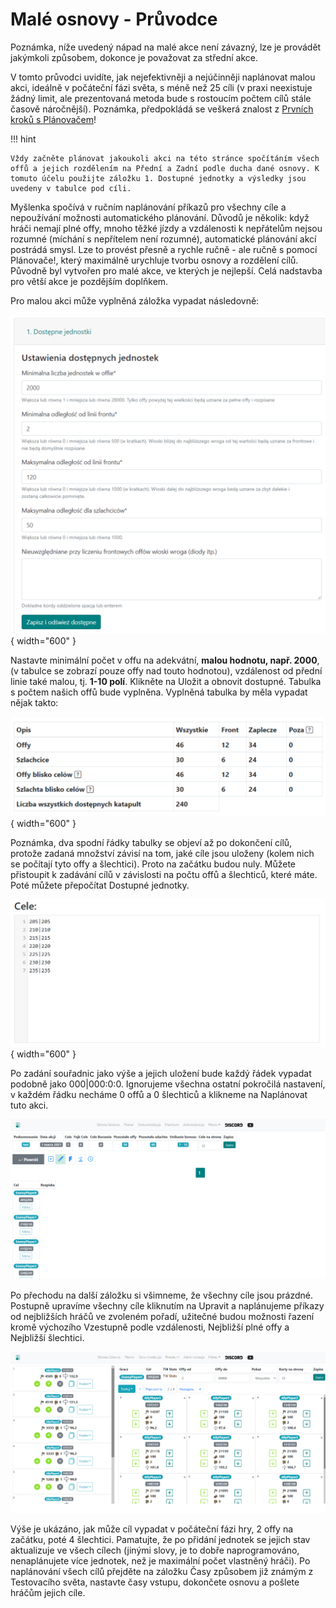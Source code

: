 # Malé osnovy - Průvodce

Poznámka, níže uvedený nápad na malé akce není závazný, lze je provádět jakýmkoli způsobem, dokonce je považovat za střední akce.

V tomto průvodci uvidíte, jak nejefektivněji a nejúčinněji naplánovat malou akci, ideálně v počáteční fázi světa, s méně než 25 cíli (v praxi neexistuje žádný limit, ale prezentovaná metoda bude s rostoucím počtem cílů stále časově náročnější). Poznámka, předpokládá se veškerá znalost z [Prvních kroků s Plánovačem](./../first_steps/index.md)!

!!! hint

    Vždy začněte plánovat jakoukoli akci na této stránce spočítáním všech offů a jejich rozdělením na Přední a Zadní podle ducha dané osnovy. K tomuto účelu použijte záložku 1. Dostupné jednotky a výsledky jsou uvedeny v tabulce pod cíli.

Myšlenka spočívá v ručním naplánování příkazů pro všechny cíle a nepoužívání možnosti automatického plánování. Důvodů je několik: když hráči nemají plné offy, mnoho těžké jízdy a vzdálenosti k nepřátelům nejsou rozumné (míchání s nepřítelem není rozumné), automatické plánování akcí postrádá smysl. Lze to provést přesně a rychle ručně - ale ručně s pomocí Plánovače!, který maximálně urychluje tvorbu osnovy a rozdělení cílů. Původně byl vytvořen pro malé akce, ve kterých je nejlepší. Celá nadstavba pro větší akce je pozdějším doplňkem.

Pro malou akci může vyplněná záložka vypadat následovně:

![alt text](image-11.png){ width="600" }

Nastavte minimální počet v offu na adekvátní, **malou hodnotu, např. 2000**, (v tabulce se zobrazí pouze offy nad touto hodnotou), vzdálenost od přední linie také malou, tj. **1-10 polí**. Klikněte na Uložit a obnovit dostupné. Tabulka s počtem našich offů bude vyplněna.
Vyplněná tabulka by měla vypadat nějak takto:

![alt text](image-12.png){ width="600" }

Poznámka, dva spodní řádky tabulky se objeví až po dokončení cílů, protože zadaná množství závisí na tom, jaké cíle jsou uloženy (kolem nich se počítají tyto offy a šlechtici). Proto na začátku budou nuly. Můžete přistoupit k zadávání cílů v závislosti na počtu offů a šlechticů, které máte. Poté můžete přepočítat Dostupné jednotky.

![alt text](image-13.png){ width="600" }

Po zadání souřadnic jako výše a jejich uložení bude každý řádek vypadat podobně jako 000|000:0:0.
Ignorujeme všechna ostatní pokročilá nastavení, v každém řádku necháme 0 offů a 0 šlechticů a klikneme na Naplánovat tuto akci.

![alt text](image-14.png)

Po přechodu na další záložku si všimneme, že všechny cíle jsou prázdné. Postupně upravíme všechny cíle kliknutím na Upravit a naplánujeme příkazy od nejbližších hráčů ve zvoleném pořadí, užitečné budou možnosti řazení kromě výchozího Vzestupně podle vzdálenosti, Nejbližší plné offy a Nejbližší šlechtici.

![alt text](image-15.png)

Výše je ukázáno, jak může cíl vypadat v počáteční fázi hry, 2 offy na začátku, poté 4 šlechtici. Pamatujte, že po přidání jednotek se jejich stav aktualizuje ve všech cílech (jinými slovy, je to dobře naprogramováno, nenaplánujete více jednotek, než je maximální počet vlastněný hráči). Po naplánování všech cílů přejděte na záložku Časy způsobem již známým z Testovacího světa, nastavte časy vstupu, dokončete osnovu a pošlete hráčům jejich cíle.

